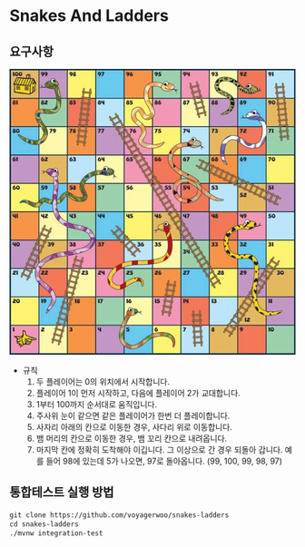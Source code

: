  # Snakes And Ladders
 
 ## 요구사항
 ![](snakesandladdersboard.jpg)
 
* 규칙
    1. 두 플레이어는 0의 위치에서 시작합니다.
    2. 플레이어 1이 먼저 시작하고, 다음에 플레이어 2가 교대합니다.
    3. 1부터 100까지 순서대로 움직입니다.
    4. 주사위 눈이 같으면 같은 플레이어가 한번 더 플레이합니다.
    5. 사자리 아래의 칸으로 이동한 경우, 사다리 위로 이동합니다.
    6. 뱀 머리의 칸으로 이동한 경우, 뱀 꼬리 칸으로 내려옵니다.
    7. 마지막 칸에 정확히 도착해야 이깁니다. 그 이상으로 간 경우 되돌아 갑니다. 
    예를 들어 98에 있는데 5가 나오면, 97로 돌아옵니다. (99, 100, 99, 98, 97)
    
## 통합테스트 실행 방법
```
git clone https://github.com/voyagerwoo/snakes-ladders
cd snakes-ladders
./mvnw integration-test
```